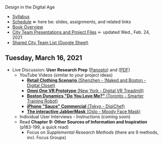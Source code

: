 Design in the Digital Age

- [Syllabus](syllabus.md)
- [Schedule](schedule.md)  &lArr; here be: slides, assignments, and related links
- [Book Overview](book-overview.md)
- [City Team Presentations and Project Files](files.md) &larr; updated Wed., Feb. 24, 2021
- [Shared City Team List (Google Sheet)](https://docs.google.com/spreadsheets/d/1GxZ4u8RjvG9D-S86QVpSdJM24KPr47ftF3mN67NC37I/edit#gid=0)

## Tuesday, March 16, 2021

- Live Discussion: **User Research Prep** ([Panopto](https://rochester.hosted.panopto.com/Panopto/Pages/Viewer.aspx?id=6462567b-b131-480e-8364-aced012f6256)) and ([PDF](13-user-research-planning/chapter7-summary.pdf))
  - YouTube Videos (similar to your project ideas)
    - [**Retail Clothing Scenario** (Shenzhen - !Naked and Boston - Digital Closet)](https://www.youtube.com/watch?v=Mr71jrkzWq8)
    - [**Omni One VR Prototype** (New York - Digital VR Treadmill)](https://www.youtube.com/watch?v=aOYHg8qdxTE)
    - [**Boston Dynamics "Do You Love Me?"** (Toronto - Smarter Training Robot)](https://www.youtube.com/watch?v=fn3KWM1kuAw)
    - [**iPhone "Sauce" Commercial** (Tokyo - DigiChef)](https://www.youtube.com/watch?v=SCQpOaR3sVo)
    - [**The interactive JabberMask** (Oslo - Moody Face Mask)](https://www.youtube.com/watch?v=ksNOHrTi5Lo)
  - Individual User Interviews - Instructions (coming soon)
  - Read **Chapter 9: Other Sources of Information and Inspiration** (p183-199, a quick read)
    - Focus on *Supplemental Research Methods* (there are 9 methods, incl. Focus Groups)

